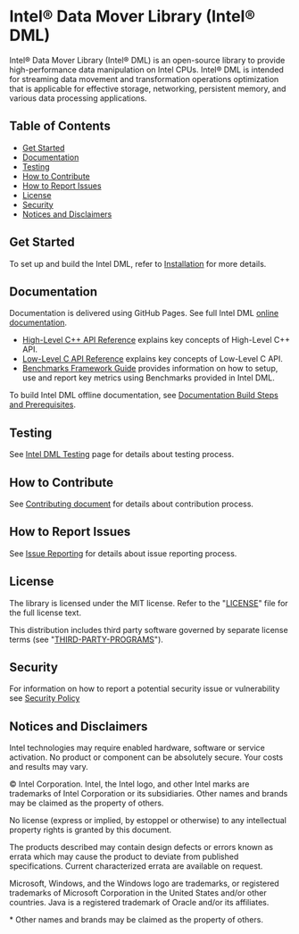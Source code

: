 Intel® Data Mover Library (Intel® DML)
=================================================

Intel® Data Mover Library (Intel® DML) is an open-source library to provide high-performance data manipulation on Intel CPUs. Intel® DML is intended for streaming data movement and transformation operations optimization that is applicable for effective storage, networking, persistent memory, and various data processing applications.

## Table of Contents

- [Get Started](#get-started)
- [Documentation](#documentation)
- [Testing](#testing)
- [How to Contribute](#how-to-contribute)
- [How to Report Issues](#how-to-report-issues)
- [License](#license)
- [Security](#security)
- [Notices and Disclaimers](#notices-and-disclaimers)

## Get Started

To set up and build the Intel DML,
refer to [Installation](https://intel.github.io/DML/documentation/get_started_docs/installation.html) for more details.

## Documentation

Documentation is delivered using GitHub Pages. See full Intel DML [online documentation](https://intel.github.io/DML/index.html).
- [High-Level C++ API Reference](https://intel.github.io/DML/documentation/api_docs/high_level_api.html) explains key concepts of High-Level C++ API.
- [Low-Level C API Reference](https://intel.github.io/DML/documentation/api_docs/low_level_api.html) explains key concepts of Low-Level C API.
- [Benchmarks Framework Guide](https://intel.github.io/DML/documentation/bench_docs/guide.html) provides information on how to setup, use and report key metrics using Benchmarks provided in Intel DML.

To build Intel DML offline documentation, see [Documentation Build Steps and Prerequisites](https://intel.github.io/DML/documentation/get_started_docs/installation.html#building-the-documentation).

## Testing

See [Intel DML Testing](https://intel.github.io/DML/documentation/get_started_docs/testing.html) page for details about testing process.

## How to Contribute

See [Contributing document](./CONTRIBUTING.md) for details about contribution process.

## How to Report Issues

See [Issue Reporting](https://intel.github.io/DML/documentation/introduction_docs/issue_reporting.html) for details about issue reporting process.

## License

The library is licensed under the MIT license. Refer to the
"[LICENSE](./LICENSE)" file for the full license text.

This distribution includes third party software governed by separate license
terms (see "[THIRD-PARTY-PROGRAMS](./third-party-programs.txt)").

## Security

For information on how to report a potential security issue or vulnerability see [Security Policy](SECURITY.md)

## Notices and Disclaimers

Intel technologies may require enabled hardware, software or service activation.
No product or component can be absolutely secure.
Your costs and results may vary.

© Intel Corporation. Intel, the Intel logo, and other Intel marks are trademarks of
Intel Corporation or its subsidiaries.
Other names and brands may be claimed as the property of others.

No license (express or implied, by estoppel or otherwise) to any intellectual
property rights is granted by this document.

The products described may contain design defects or errors known as errata
which may cause the product to deviate from published specifications.
Current characterized errata are available on request.

Microsoft, Windows, and the Windows logo are trademarks, or registered trademarks
of Microsoft Corporation in the United States and/or other countries.
Java is a registered trademark of Oracle and/or its affiliates.

\* Other names and brands may be claimed as the property of others.
